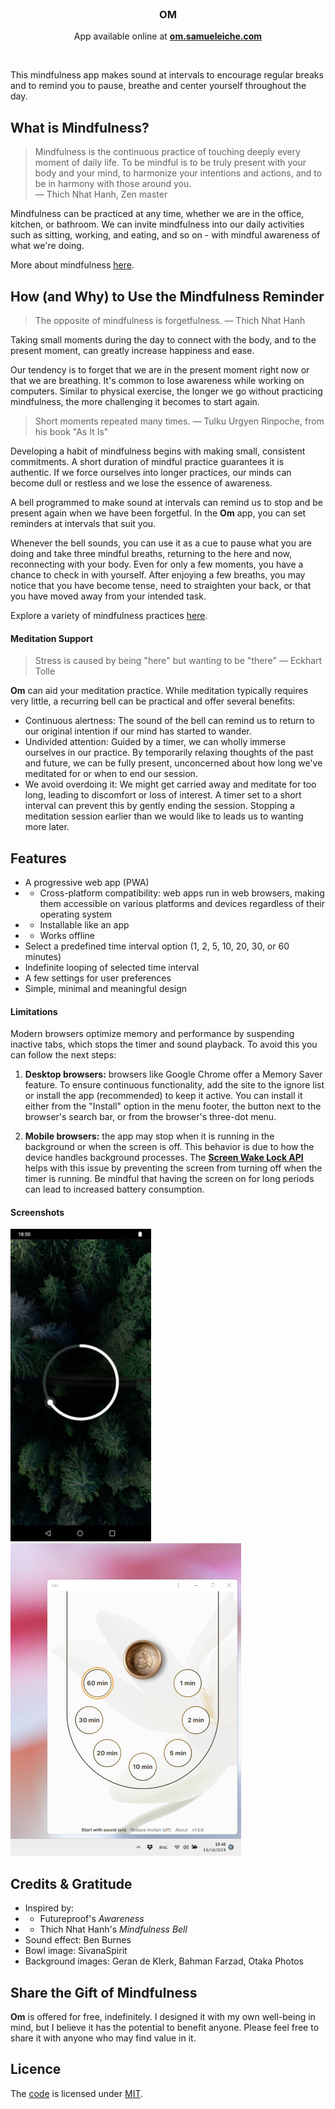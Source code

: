 <br>

<h3 align="center">OM</h3>

<p align="center">
    App available online at <b><a href="https://om.samueleiche.com">om.samueleiche.com</a></b>
</p>

<br>

This mindfulness app makes sound at intervals to encourage regular breaks and to remind you to pause, breathe and center yourself throughout the day.

## What is Mindfulness?

> Mindfulness is the continuous practice of touching deeply every moment of daily life. To be mindful is to be truly present with your body and your mind, to harmonize your intentions and actions, and to be in harmony with those around you. \
>  — Thich Nhat Hanh, Zen master

Mindfulness can be practiced at any time, whether we are in the office, kitchen, or bathroom. We can invite mindfulness into our daily activities such as sitting, working, and eating, and so on - with mindful awareness of what we're doing.

More about mindfulness [here](./MINDFULNESS.md).

## How (and Why) to Use the Mindfulness Reminder

> The opposite of mindfulness is forgetfulness. — Thich Nhat Hanh

Taking small moments during the day to connect with the body, and to the present moment, can greatly increase happiness and ease.

Our tendency is to forget that we are in the present moment right now or that we are breathing. It's common to lose awareness while working on computers. Similar to physical exercise, the longer we go without practicing mindfulness, the more challenging it becomes to start again.

> Short moments repeated many times. — Tulku Urgyen Rinpoche, from his book "As It Is"

Developing a habit of mindfulness begins with making small, consistent commitments. A short duration of mindful practice guarantees it is authentic. If we force ourselves into longer practices, our minds can become dull or restless and we lose the essence of awareness.

A bell programmed to make sound at intervals can remind us to stop and be present again when we have been forgetful. In the **Om** app, you can set reminders at intervals that suit you.

Whenever the bell sounds, you can use it as a cue to pause what you are doing and take three mindful breaths, returning to the here and now, reconnecting with your body. Even for only a few moments, you have a chance to check in with yourself. After enjoying a few breaths, you may notice that you have become tense, need to straighten your back, or that you have moved away from your intended task.

Explore a variety of mindfulness practices [here](/PRACTICES.md).

#### Meditation Support

> Stress is caused by being "here" but wanting to be "there" — Eckhart Tolle

**Om** can aid your meditation practice. While meditation typically requires very little, a recurring bell can be practical and offer several benefits:

-   Continuous alertness: The sound of the bell can remind us to return to our original intention if our mind has started to wander.
-   Undivided attention: Guided by a timer, we can wholly immerse ourselves in our practice. By temporarily relaxing thoughts of the past and future, we can be fully present, unconcerned about how long we've meditated for or when to end our session.
-   We avoid overdoing it: We might get carried away and meditate for too long, leading to discomfort or loss of interest. A timer set to a short interval can prevent this by gently ending the session. Stopping a meditation session earlier than we would like to leads us to wanting more later.

## Features

-   A progressive web app (PWA)
-   -   Cross-platform compatibility: web apps run in web browsers, making them accessible on various platforms and devices regardless of their operating system
-   -   Installable like an app
-   -   Works offline
-   Select a predefined time interval option (1, 2, 5, 10, 20, 30, or 60 minutes)
-   Indefinite looping of selected time interval
-   A few settings for user preferences
-   Simple, minimal and meaningful design

#### Limitations

Modern browsers optimize memory and performance by suspending inactive tabs, which stops the timer and sound playback. To avoid this you can follow the next steps:

1. **Desktop browsers:** browsers like Google Chrome offer a Memory Saver feature. To ensure continuous functionality, add the site to the ignore list or install the app (recommended) to keep it active. You can install it either from the "Install" option in the menu footer, the button next to the browser's search bar, or from the browser's three-dot menu.

2. **Mobile browsers:** the app may stop when it is running in the background or when the screen is off. This behavior is due to how the device handles background processes. The **[Screen Wake Lock API](https://developer.mozilla.org/en-US/docs/Web/API/Screen_Wake_Lock_API)** helps with this issue by preventing the screen from turning off when the timer is running. Be mindful that having the screen on for long periods can lead to increased battery consumption.

#### Screenshots

<img src="./screenshots/screenshot-android.jpg" height="500" /><img src="./screenshots/screenshot-windows.jpg" height="500" />

## Credits & Gratitude

-   Inspired by:
-   -   Futureproof's _Awareness_
-   -   Thich Nhat Hanh's _Mindfulness Bell_
-   Sound effect: Ben Burnes
-   Bowl image: SivanaSpirit
-   Background images: Geran de Klerk, Bahman Farzad, Otaka Photos

## Share the Gift of Mindfulness

**Om** is offered for free, indefinitely. I designed it with my own well-being in mind, but I believe it has the potential to benefit anyone. Please feel free to share it with anyone who may find value in it.

## Licence

The [code](https://github.com/samueleiche/om.samueleiche.com) is licensed under [MIT](./LICENCE).
